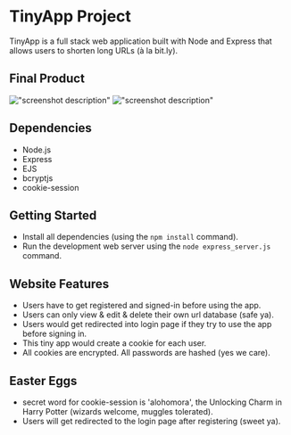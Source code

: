 # TinyApp Project

TinyApp is a full stack web application built with Node and Express that allows users to shorten long URLs (à la bit.ly).

## Final Product

!["screenshot description"](#)
!["screenshot description"](#)

## Dependencies

- Node.js
- Express
- EJS
- bcryptjs
- cookie-session

## Getting Started

- Install all dependencies (using the `npm install` command).
- Run the development web server using the `node express_server.js` command.

## Website Features

- Users have to get registered and signed-in before using the app.
- Users can only view & edit & delete their own url database (safe ya).
- Users would get redirected into login page if they try to use the app before signing in.
- This tiny app would create a cookie for each user.
- All cookies are encrypted. All passwords are hashed (yes we care).

## Easter Eggs

-   secret word for cookie-session is 'alohomora', the Unlocking Charm in Harry Potter (wizards welcome, muggles tolerated). 
- Users will get redirected to the login page after registering (sweet ya).